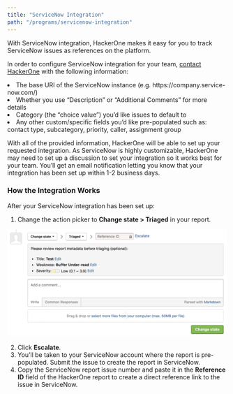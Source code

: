 ```yaml
---
title: "ServiceNow Integration"
path: "/programs/servicenow-integration"
---
```


With ServiceNow integration, HackerOne makes it easy for you to track ServiceNow issues as references on the platform.

In order to configure ServiceNow integration for your team, [contact HackerOne](https://support.hackerone.com/hc/en-us/requests/new) with the following information:

<li> The base URI of the ServiceNow instance (e.g. https://company.service-now.com/)
<li> Whether you use “Description” or “Additional Comments” for more details
<li> Category (the “choice value”) you’d like issues to default to
<li> Any other custom/specific fields you’d like pre-populated such as: contact type, subcategory, priority, caller, assignment group

With all of the provided information, HackerOne will be able to set up your requested integration. As ServiceNow is highly customizable, HackerOne may need to set up a discussion to set your integration so it works best for your team. You’ll get an email notification letting you know that your integration has been set up within 1-2 business days.

### How the Integration Works
After your ServiceNow integration has been set up:
1. Change the action picker to **Change state > Triaged** in your report. 

![integrations](./images/integrations.png)

2. Click **Escalate**.
3. You’ll be taken to your ServiceNow account where the report is pre-populated. Submit the issue to create the report in ServiceNow.
4. Copy the ServiceNow report issue number and paste it in the **Reference ID** field of the HackerOne report to create a direct reference link to the issue in ServiceNow.  
